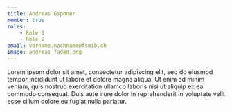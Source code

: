 ```yaml
---
title: Andreas Gsponer
member: true
roles:
    - Role 1
    - Role 2
email: vorname.nachname@fsmib.ch
image: andreas_faded.png
---
```

Lorem ipsum dolor sit amet, consectetur adipiscing elit, sed do eiusmod tempor incididunt ut labore et dolore magna aliqua. Ut enim ad minim veniam, quis nostrud exercitation ullamco laboris nisi ut aliquip ex ea commodo consequat. Duis aute irure dolor in reprehenderit in voluptate velit esse cillum dolore eu fugiat nulla pariatur.